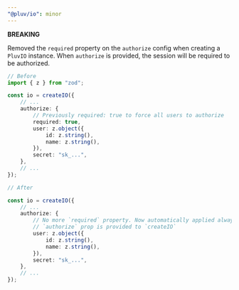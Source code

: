 ```yaml
---
"@pluv/io": minor
---
```


**BREAKING**

Removed the `required` property on the `authorize` config when creating a `PluvIO` instance. When `authorize` is provided, the session will be required to be authorized.

```ts
// Before
import { z } from "zod";

const io = createIO({
    // ...
    authorize: {
        // Previously required: true to force all users to authorize
        required: true,
        user: z.object({
            id: z.string(),
            name: z.string(),
        }),
        secret: "sk_...",
    },
    // ...
});

// After

const io = createIO({
    // ...
    authorize: {
        // No more `required` property. Now automatically applied always if
        // `authorize` prop is provided to `createIO`
        user: z.object({
            id: z.string(),
            name: z.string(),
        }),
        secret: "sk_...",
    },
    // ...
});
```
